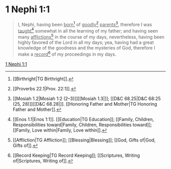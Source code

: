 # 1 Nephi 1:1

> I, Nephi, having been <u>born</u>[^a] of <u>goodly</u>[^b] <u>parents</u>[^c], therefore I was <u>taught</u>[^d] somewhat in all the learning of my father; and having seen many <u>afflictions</u>[^e] in the course of my days, nevertheless, having been highly favored of the Lord in all my days; yea, having had a great knowledge of the goodness and the mysteries of God, therefore I make a <u>record</u>[^f] of my proceedings in my days.

[1 Nephi 1:1](https://www.churchofjesuschrist.org/study/scriptures/bofm/1-ne/1?lang=eng&id=p1#p1)


[^a]: [[Birthright|TG Birthright]].  
[^b]: [[Proverbs 22.1|Prov. 22:1]].  
[^c]: [[Mosiah 1.2|Mosiah 1:2 (2–3)]][[Mosiah 1.3|]]; [[D&C 68.25|D&C 68:25 (25, 28)]][[D&C 68.28|]]. [[Honoring Father and Mother|TG Honoring Father and Mother]].  
[^d]: [[Enos 1.1|Enos 1:1]]. [[Education|TG Education]]; [[Family, Children, Responsibilities toward|Family, Children, Responsibilities toward]]; [[Family, Love within|Family, Love within]].  
[^e]: [[Affliction|TG Affliction]]; [[Blessing|Blessing]]; [[God, Gifts of|God, Gifts of]].  
[^f]: [[Record Keeping|TG Record Keeping]]; [[Scriptures, Writing of|Scriptures, Writing of]].  
